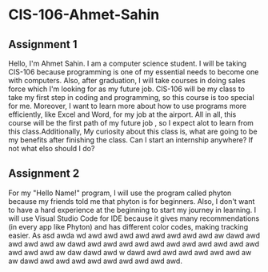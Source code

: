 # CIS-106-Ahmet-Sahin

## Assignment 1

Hello, I'm Ahmet Sahin. I am a computer science student. I will be taking CIS-106 because programming is one of my essential needs to become one with computers. Also, after graduation, I will take courses in doing sales force which I'm looking for as my future job. CIS-106 will be my class to take my first step in coding and programming, so this course is too special for me. Moreover, I want to learn more about how to use programs more efficiently, like Excel and Word, for my job at the airport. All in all, this course will be the first path of my future job , so I expect alot to learn from this class.Additionally, My curiosity about this class is, what are going to be my benefits after finishing the class. Can I start an internship anywhere? If not what elso should I do?

## Assignment 2

For my "Hello Name!" program, I will use the program called phyton because my friends told me that phyton is for beginners. Also, I don't want to have a hard experience at the beginning to start my journey in learning. I will use Visual Studio Code for IDE because it gives many recommendations (in every app like Phyton) and has different color codes, making tracking easier. As asd awda wd awd awd awd awd awd awd awd awd aw dawd awd awd awd awd aw dawd awd awd awd awd awd awd awd awd awd awd awd awd awd awd aw daw dawd awd w dawd awd awd awd awd awd awd aw aw dawd awd awd awd awd awd awd awd awd awd.

